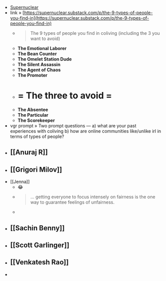 - [Supernuclear](https://supernuclear.substack.com/)
- link » [https://supernuclear.substack.com/p/the-9-types-of-people-you-find-in](https://supernuclear.substack.com/p/the-9-types-of-people-you-find-in)
    - > The 9 types of people you find in coliving
      (including the 3 you want to avoid)
    - **The Emotional Laborer**
    - **The Bean Counter**
    - **The Omelet Station Dude**
    - **The Silent Assassin**
    - **The Agent of Chaos**
    - **The Promoter**
    - # = The three to avoid =
    - **The Absentee**
    - **The Particular**
    - **The Scorekeeper**
- vgr prompt » Two prompt questions — 
  a) what are your past experiences with coliving 
  b) how are online communities like/unlike irl in terms of types of people?
- [[Anuraj R]]
    - 
- [[Grigori Milov]]
    - 
- [[Jenna]]
    - 😂
    - > ... getting everyone to focus intensely on fairness is the one way to guarantee feelings of unfairness.
    - 
- [[Sachin Benny]]
    - 
- [[Scott Garlinger]]
    - 
- [[Venkatesh Rao]]
    - 
- 
